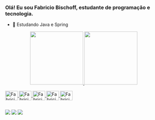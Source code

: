 ### Olá! Eu sou Fabricio Bischoff, estudante de programação e tecnologia.

- 🌱 Estudando Java e Spring

<div align="center">
  <a href="https://github.com/fabriciobischoff">
  <img height="170em" src="https://github-readme-stats.vercel.app/api?username=fabriciobischoff&show_icons=true&theme=dracula&include_all_commits=true&count_private=true"/>
  <img height="170em" src="https://github-readme-stats.vercel.app/api/top-langs/?username=fabriciobischoff&layout=compact&langs_count=7&theme=dracula"/>
</div>
<div style="display: inline_block"><br>

  <img align="center" alt="Fabricio-Java" height="30" width="40" src="https://cdn.jsdelivr.net/gh/devicons/devicon/icons/java/java-original.svg" />
  <img align="center" alt="Fabricio-Spring" height="30" width="40" src="https://cdn.jsdelivr.net/gh/devicons/devicon/icons/spring/spring-original.svg" />
  <img align="center" alt="Fabricio-Postg" height="30" width="40" src="https://cdn.jsdelivr.net/gh/devicons/devicon/icons/postgresql/postgresql-original.svg" />
  <img align="center" alt="Fabricio-HTML" height="30" width="40" src="https://cdn.jsdelivr.net/gh/devicons/devicon/icons/html5/html5-original.svg" />
  <img align="center" alt="Fabricio-CSS" height="30" width="40" src="https://cdn.jsdelivr.net/gh/devicons/devicon/icons/css3/css3-original.svg" />

##

<div> 
  <a href="https://instagram.com/fabricio.bischoff27" target="_blank"><img src="https://img.shields.io/badge/-Instagram-%23E4405F?style=for-the-badge&logo=instagram&logoColor=white" target="_blank"></a>
  <a href = "mailto:fabriciobischoff27@gmail.com"><img src="https://img.shields.io/badge/-Gmail-%23333?style=for-the-badge&logo=gmail&logoColor=white" target="_blank"></a>
  <a href="https://www.linkedin.com/in/fabricio-bischoff" target="_blank"><img src="https://img.shields.io/badge/-LinkedIn-%230077B5?style=for-the-badge&logo=linkedin&logoColor=white" target="_blank"></a> 
</div>

